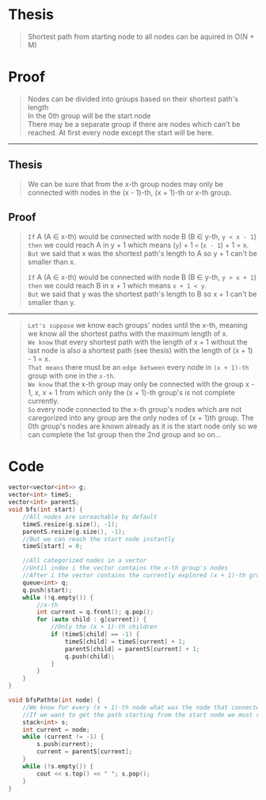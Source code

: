 # Thesis
> Shortest path from starting node to all nodes can be aquired in O(N + M)
# Proof
> Nodes can be divided into groups based on their shortest path's length  
> In the 0th group will be the start node  
> There may be a separate group if there are nodes which can't be reached. At first every node except the start will be here.     
---
## Thesis
> We can be sure that from the x-th group nodes may only be connected with nodes in the (x - 1)-th, (x + 1)-th or x-th group.
## Proof
> `If` A (A ∈ x-th) would be connected with node B (B ∈ y-th, `y < x - 1`)  
> `then` we could reach A in y + 1 which means (`y`) + 1 `<` (`x - 1`) + 1 = x.  
> `But` we said that x was the shortest path's length to A so y + 1 can't be smaller than x.  
>  
> `If` A (A ∈ x-th) would be connected with node B (B ∈ y-th, `y > x + 1`)  
> `then` we could reach B in x + 1 which means `x + 1 < y`.  
> `But` we said that y was the shortest path's length to B so x + 1 can't be smaller than y.  
---

> `Let's suppose` we know each groups' nodes until the x-th, meaning we know all the shortest paths with the maximum length of x.  
> `We know` that every shortest path with the length of x + 1 without the last node is also a shortest path (see thesis) with the length of (x + 1) - 1 = x.  
> `That means` there must be an `edge between` every node in `(x + 1)-th` group with one in the `x-th`.  
> `We know` that the x-th group may only be connected with the group x - 1, x, x + 1 from which only the (x + 1)-th group's is not complete currently.  
> `So` every node connected to the x-th group's nodes which are not caregorized into any group are the only nodes of (x + 1)th group. 
> The 0th group's nodes are known already as it is the start node only so we can complete the 1st group then the 2nd group and so on...
 
# Code
```c++
vector<vector<int>> g;
vector<int> timeS;
vector<int> parentS;
void bfs(int start) {
	//All nodes are unreachable by default
	timeS.resize(g.size(), -1);
	parentS.resize(g.size(), -1);
	//But we can reach the start node instantly
	timeS[start] = 0;

	//All categorized nodes in a vector
	//Until index i the vector contains the x-th group's nodes
	//After i the vector contains the currently explored (x + 1)-th group's nodes 
	queue<int> q;
	q.push(start);
	while (!q.empty()) {
		//x-th
		int current = q.front(); q.pop();
		for (auto child : g[current]) {
			//Only the (x + 1)-th children
			if (timeS[child] == -1) {
				timeS[child] = timeS[current] + 1;
				parentS[child] = parentS[current] + 1;
				q.push(child);
			}
		}
	}
}

void bfsPathto(int node) {
	//We know for every (x + 1)-th node what was the node that connected it to the x-th
	//If we want to get the path starting from the start node we must reverse the path
	stack<int> s;
	int current = node;
	while (current != -1) {
		s.push(current);
		current = parentS[current];
	}
	while (!s.empty()) {
		cout << s.top() << " "; s.pop();
	}
}
```